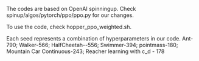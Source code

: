 The codes are based on OpenAI spinningup. Check 
spinup/algos/pytorch/ppo/ppo.py for our changes.

To use the code, check hopper_ppo_weighted.sh.

Each seed represents a combination of hyperparameters in our code.
Ant-790; Walker-566; HalfCheetah--556; Swimmer-394;
pointmass-180; Mountain Car Continuous-243; Reacher learning with c_d - 178